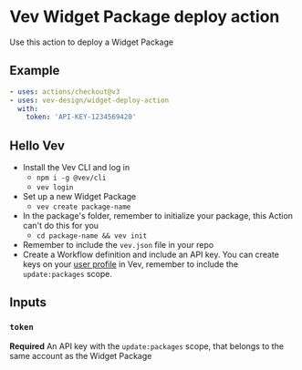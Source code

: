 # Vev Widget Package deploy action

Use this action to deploy a Widget Package

## Example

```yaml
- uses: actions/checkout@v3
- uses: vev-design/widget-deploy-action
  with:
    token: 'API-KEY-1234569420'
```

## Hello Vev

* Install the Vev CLI and log in
    * `npm i -g @vev/cli`
    * `vev login`
* Set up a new Widget Package
    * `vev create package-name`
* In the package's folder, remember to initialize your package, this Action can't do this for you
    * `cd package-name && vev init`
* Remember to include the `vev.json` file in your repo
* Create a Workflow definition and include an API key. You can create keys on your [user profile](https://editor.vev.design/user/profile) in Vev, remember to include the `update:packages` scope.

## Inputs

### `token`

**Required**
An API key with the `update:packages` scope, that belongs to the same account as the Widget Package
